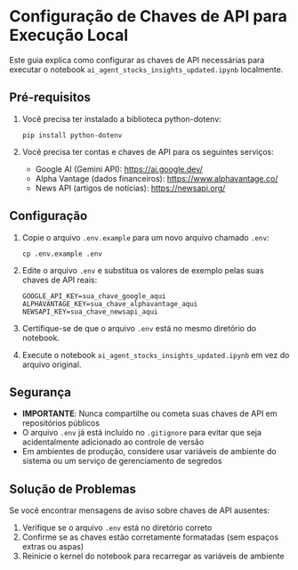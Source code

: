 # Configuração de Chaves de API para Execução Local

Este guia explica como configurar as chaves de API necessárias para executar o notebook `ai_agent_stocks_insights_updated.ipynb` localmente.

## Pré-requisitos

1. Você precisa ter instalado a biblioteca python-dotenv:
   ```
   pip install python-dotenv
   ```

2. Você precisa ter contas e chaves de API para os seguintes serviços:
   - Google AI (Gemini API): https://ai.google.dev/
   - Alpha Vantage (dados financeiros): https://www.alphavantage.co/
   - News API (artigos de notícias): https://newsapi.org/

## Configuração

1. Copie o arquivo `.env.example` para um novo arquivo chamado `.env`:
   ```
   cp .env.example .env
   ```

2. Edite o arquivo `.env` e substitua os valores de exemplo pelas suas chaves de API reais:
   ```
   GOOGLE_API_KEY=sua_chave_google_aqui
   ALPHAVANTAGE_KEY=sua_chave_alphavantage_aqui
   NEWSAPI_KEY=sua_chave_newsapi_aqui
   ```

3. Certifique-se de que o arquivo `.env` está no mesmo diretório do notebook.

4. Execute o notebook `ai_agent_stocks_insights_updated.ipynb` em vez do arquivo original.

## Segurança

- **IMPORTANTE**: Nunca compartilhe ou cometa suas chaves de API em repositórios públicos
- O arquivo `.env` já está incluído no `.gitignore` para evitar que seja acidentalmente adicionado ao controle de versão
- Em ambientes de produção, considere usar variáveis de ambiente do sistema ou um serviço de gerenciamento de segredos

## Solução de Problemas

Se você encontrar mensagens de aviso sobre chaves de API ausentes:

1. Verifique se o arquivo `.env` está no diretório correto
2. Confirme se as chaves estão corretamente formatadas (sem espaços extras ou aspas)
3. Reinicie o kernel do notebook para recarregar as variáveis de ambiente 